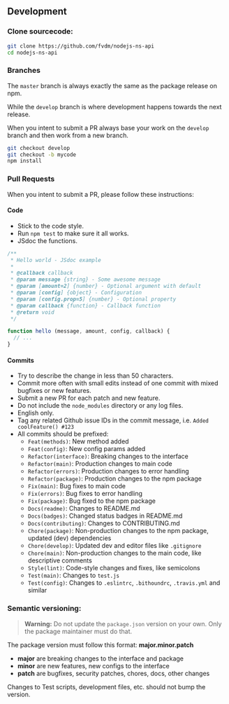 Development
-----------

### Clone sourcecode:

```bash
git clone https://github.com/fvdm/nodejs-ns-api
cd nodejs-ns-api
```

### Branches

The `master` branch is always exactly the same as the
package release on npm.

While the `develop` branch is where development happens
towards the next release.

When you intent to submit a PR always base your work on
the `develop` branch and then work from a new branch.


```bash
git checkout develop
git checkout -b mycode
npm install
```


### Pull Requests

When you intent to submit a PR, please follow these instructions:


#### Code

* Stick to the code style.
* Run `npm test` to make sure it all works.
* JSdoc the functions.


```js
/**
 * Hello world - JSdoc example
 *
 * @callback callback
 * @param message {string} - Some awesome message
 * @param [amount=2] {number} - Optional argument with default
 * @param [config] {object} - Configuration
 * @param [config.prop=5] {number} - Optional property
 * @param callback {function} - Callback function
 * @return void
 */

function hello (message, amount, config, callback) {
  // ...
}
```


#### Commits

* Try to describe the change in less than 50 characters.
* Commit more often with small edits instead of one commit with mixed bugfixes or new features.
* Submit a new PR for each patch and new feature.
* Do not include the `node_modules` directory or any log files.
* English only.
* Tag any related Github issue IDs in the commit message, i.e. `Added coolFeature() #123`
* All commits should be prefixed:
  * `Feat(methods)`: New method added
  * `Feat(config)`: New config params added
  * `Refactor(interface)`: Breaking changes to the interface
  * `Refactor(main)`: Production changes to main code
  * `Refactor(errors)`: Production changes to error handling
  * `Refactor(package)`: Production changes to the npm package
  * `Fix(main)`: Bug fixes to main code
  * `Fix(errors)`: Bug fixes to error handling
  * `Fix(package)`: Bug fixed to the npm package
  * `Docs(readme)`: Changes to README.md
  * `Docs(badges)`: Changed status badges in README.md
  * `Docs(contributing)`: Changes to CONTRIBUTING.md
  * `Chore(package)`: Non-production changes to the npm package, updated (dev) dependencies
  * `Chore(develop)`: Updated dev and editor files like `.gitignore`
  * `Chore(main)`: Non-production changes to the main code, like descriptive comments
  * `Style(lint)`: Code-style changes and fixes, like semicolons
  * `Test(main)`: Changes to `test.js`
  * `Test(config)`: Changes to `.eslintrc`, `.bithoundrc`, `.travis.yml` and similar


### Semantic versioning:

> **Warning:** Do not update the `package.json` version on your own.
> Only the package maintainer must do that.

The package version must follow this format: **major.minor.patch**

* **major** are breaking changes to the interface and package
* **minor** are new features, new configs to the interface
* **patch** are bugfixes, security patches, chores, docs, other changes

Changes to Test scripts, development files, etc. should not bump the version.
